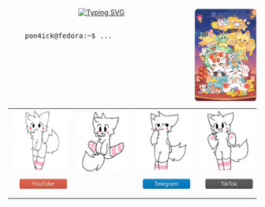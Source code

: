 <div align="center">
    <img src="./assets/banner.png" width="25%" align="right" style="float: right"/>
    <a href="https://git.io/typing-svg"><img src="https://readme-typing-svg.demolab.com?font=JetBrains+Mono&weight=100&size=40&duration=4000&pause=300&color=028BF7&center=true&vCenter=true&multiline=true&width=435&height=120&lines=HI!;I'm+Pon4ick" alt="Typing SVG" /></a>
    <br></br>
    <div align="left">
<pre>
    pon4ick@fedora:~$ ...
</pre>
</div>

<table align='left'>
    <tr>
    <td>
        <div align='center'>
            <a href="https://www.youtube.com/@pon4ick0"><img src="./assets/youtube.webp" height="120" style="padding:2px" align="center"/>
            <p><img src="./assets/buttons/youtube.png" alt="YouTube" data-canonical-src="" style="padding: 2px 16px;" align="center"/><p></a>
        </div>
    </td>
    <td>
        <div align='center'>
            <img src="./assets/views.webp" height="120" style="padding:2px" align="center"/>
            <p><img src="https://komarev.com/ghpvc/?username=Pon4ick" alt="" data-canonical-src="https://img.shields.io/static/v1?label=&amp;message=12.3K&amp;color=028BF7" style="padding: 2px 16px;" align="center"/></p>
        </div>
    </td>
    <td>
        <div align='center'>
            <a href="https://t.me/Pon4ickYo"><img src="./assets/telegram.webp" height="120" style="padding:2px" align="center"/>
            <p><img src="./assets/buttons/telegram.png" alt="Telegram" data-cano nical-src="" style="padding: 2px 16px;" align="center"/><p></a>
        </div>
    </td>
    <td>
        <div align='center'>
            <a href="https://www.youtube.com/@pon4ick0"><img src="./assets/tiktok.webp" height="120" style="padding:2px" align="center"/>
            <p><img src="./assets/buttons/tiktok.png" alt="TikTok" data-canonical-src="" style="padding: 2px 16px;" align="center"/><p></a>
        </div>
    </td>
    </tr>
<table>